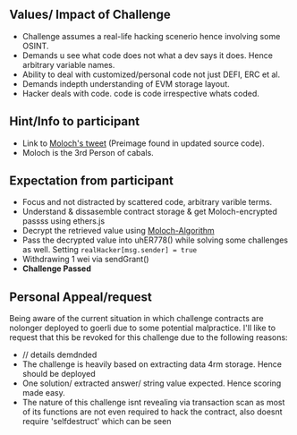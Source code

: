 ## Values/ Impact of Challenge
 - Challenge assumes a real-life hacking scenerio hence involving some OSINT.
 - Demands u see what code does not what a dev says it does. Hence arbitrary variable names.
 - Ability to deal with customized/personal code not just DEFI, ERC et al.
 - Demands indepth understanding of EVM storage layout.
 - Hacker deals with code. code is code irrespective whats coded.
 
## Hint/Info to participant
- Link to [Moloch's tweet](https://twitter.com/Kodak_Rome/status/1624372583310262279?t=_iNw3oWhcMmISeECaDBTTA&s=19) (Preimage found in updated source code).
- Moloch is the 3rd Person of cabals.

## Expectation from participant
- Focus and not distracted by scattered code, arbitrary varible terms.
- Understand & dissasemble contract storage & get Moloch-encrypted passss using ethers.js
- Decrypt the retrieved value using [Moloch-Algorithm](https://twitter.com/Kodak_Rome/status/1624372583310262279?t=_iNw3oWhcMmISeECaDBTTA&s=19)
- Pass the decrypted value into uhER778() while solving some challenges as well. Setting  `realHacker[msg.sender] = true`
- Withdrawing 1 wei via sendGrant()
- **Challenge Passed**

## Personal Appeal/request
Being aware of the current situation in which challenge contracts are nolonger deployed to goerli due to some potential malpractice.
I'll like to request that this be revoked for this challenge due to the following reasons:
- // details demdnded
- The challenge is heavily based on extracting data 4rm storage. Hence should be deployed
- One solution/ extracted answer/ string value expected. Hence scoring made easy.
- The nature of this challenge isnt revealing via transaction scan as most of its functions are not even required to hack the contract, also doesnt require 'selfdestruct' which can be seen
